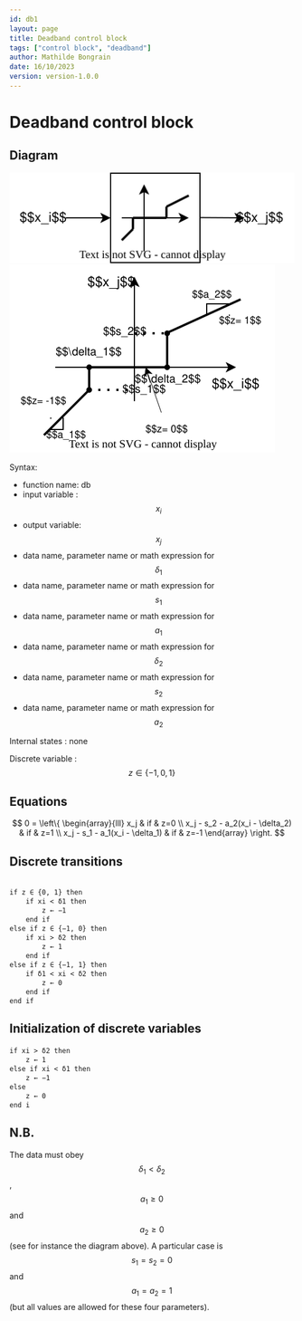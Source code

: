 ```yaml
---
id: db1
layout: page
title: Deadband control block
tags: ["control block", "deadband"]
author: Mathilde Bongrain
date: 16/10/2023
version: version-1.0.0
---
```


# Deadband control block

## Diagram

![deadbandDiagram](deadband.svg)
![detailedDeadbandDiagram](detailedDeadband.svg)

Syntax:  

- function name: db
- input variable : $$x_i$$
- output variable: $$x_j$$
- data name, parameter name or math expression for $$\delta_1$$
- data name, parameter name or math expression for $$s_1$$
- data name, parameter name or math expression for $$a_1$$
- data name, parameter name or math expression for $$\delta_2$$
- data name, parameter name or math expression for $$s_2$$
- data name, parameter name or math expression for $$a_2$$

Internal states : none

Discrete variable : $$ z \in \{-1,0,1\} $$

## Equations

$$
0 = \left\{
    \begin{array}{lll}
        x_j & if & z=0 \\
        x_j - s_2 - a_2(x_i - \delta_2) & if & z=1 \\
        x_j - s_1 - a_1(x_i - \delta_1) & if & z=-1
    \end{array}
\right.
$$

## Discrete transitions

```

if z ∈ {0, 1} then
    if xi < δ1 then
        z ← −1
    end if
else if z ∈ {−1, 0} then
    if xi > δ2 then
        z ← 1
    end if
else if z ∈ {−1, 1} then
    if δ1 < xi < δ2 then
        z ← 0
    end if
end if
```

## Initialization of discrete variables

```
if xi > δ2 then
    z ← 1
else if xi < δ1 then
    z ← −1
else
    z ← 0
end i
```

## N.B.

The data must obey $$\delta_1 < \delta_2$$, $$a_1 \geq 0$$ and $$a_2 \geq 0$$ (see for instance the diagram above).
A particular case is $$s_1 = s_2 = 0$$ and $$a_1 = a_2 = 1$$ (but all values are allowed for these four parameters).
